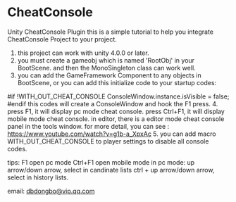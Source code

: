 # CheatConsole
Unity CheatConsole Plugin
this is a simple tutorial to help you integrate CheatConsole Project to your project.
1. this project can work with unity 4.0.0 or later.
2. you must create a gameobj which is named 'RootObj' in your BootScene. and then the MonoSingleton class can work well.
3. you can add the GameFramework Component to any objects in BootScene, or you can add this initialize code to your startup codes:
	
#if !WITH_OUT_CHEAT_CONSOLE
            ConsoleWindow.instance.isVisible = false;
#endif
	this codes will create a ConsoleWindow and hook the F1 press.
4. press F1, it will display pc mode cheat console.
   press Ctrl+F1, it will display mobile mode cheat console.
   in editor, there is a editor mode cheat console panel in the tools window.
   for more detail, you can see : https://www.youtube.com/watch?v=g1b-a_XpxAc
5. you can add macro WITH_OUT_CHEAT_CONSOLE to player settings to disable all console codes.

tips:
  F1 open pc mode
  Ctrl+F1 open mobile mode
  in pc mode:
     up arrow/down arrow, select in candinate lists
	 ctrl + up arrow/down arrow, select in history lists.

email:
    dbdongbo@vip.qq.com
